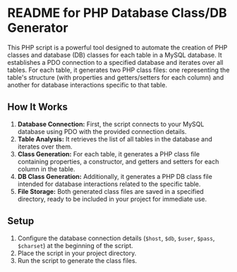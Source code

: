 # README for PHP Database Class/DB Generator

This PHP script is a powerful tool designed to automate the creation of PHP classes and database (DB) classes for each table in a MySQL database. It establishes a PDO connection to a specified database and iterates over all tables. For each table, it generates two PHP class files: one representing the table's structure (with properties and getters/setters for each column) and another for database interactions specific to that table.

## How It Works

1. **Database Connection:** First, the script connects to your MySQL database using PDO with the provided connection details.
2. **Table Analysis:** It retrieves the list of all tables in the database and iterates over them.
3. **Class Generation:** For each table, it generates a PHP class file containing properties, a constructor, and getters and setters for each column in the table.
4. **DB Class Generation:** Additionally, it generates a PHP DB class file intended for database interactions related to the specific table.
5. **File Storage:** Both generated class files are saved in a specified directory, ready to be included in your project for immediate use.

## Setup

1. Configure the database connection details (`$host`, `$db`, `$user`, `$pass`, `$charset`) at the beginning of the script.
2. Place the script in your project directory.
3. Run the script to generate the class files.
